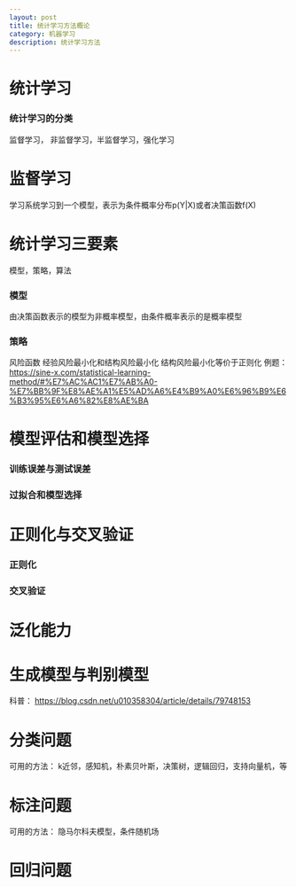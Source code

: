 ```yaml
---
layout: post
title: 统计学习方法概论
category: 机器学习
description: 统计学习方法
---
```

# 统计学习
### 统计学习的分类
监督学习， 非监督学习，半监督学习，强化学习
# 监督学习
学习系统学习到一个模型，表示为条件概率分布p(Y|X)或者决策函数f(X)
# 统计学习三要素
模型，策略，算法
### 模型
由决策函数表示的模型为非概率模型，由条件概率表示的是概率模型
### 策略
风险函数
经验风险最小化和结构风险最小化
结构风险最小化等价于正则化
例题：
https://sine-x.com/statistical-learning-method/#%E7%AC%AC1%E7%AB%A0-%E7%BB%9F%E8%AE%A1%E5%AD%A6%E4%B9%A0%E6%96%B9%E6%B3%95%E6%A6%82%E8%AE%BA  
# 模型评估和模型选择
### 训练误差与测试误差
### 过拟合和模型选择
# 正则化与交叉验证
### 正则化
### 交叉验证
# 泛化能力
# 生成模型与判别模型
科普： https://blog.csdn.net/u010358304/article/details/79748153 

# 分类问题
可用的方法：
k近邻，感知机，朴素贝叶斯，决策树，逻辑回归，支持向量机，等
# 标注问题
可用的方法：
隐马尔科夫模型，条件随机场
# 回归问题

